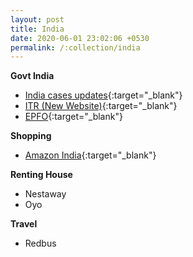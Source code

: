 ```yaml
---
layout: post
title: India
date: 2020-06-01 23:02:06 +0530
permalink: /:collection/india
---
```


**Govt India**
- [India cases updates](https://www.covid19india.org){:target="_blank"}
- [ITR (New Website)](https://www.incometax.gov.in/iec/foportal){:target="_blank"}
- [EPFO](https://unifiedportal-mem.epfindia.gov.in/memberinterface){:target="_blank"}

**Shopping**
- [Amazon India](https://www.amazon.in/){:target="_blank"}

**Renting House**
- Nestaway
- Oyo

**Travel**
- Redbus